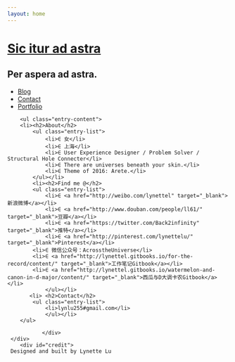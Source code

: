 ```yaml
---
layout: home
---
```


<div class="index-content blog">
    <div class="section">
    <div class="section2">
    <div class="header">
     <h1><a href="/">Sic itur ad astra</a></h1>
     <h2>Per aspera ad astra.</h2>
   </div>
        <ul class="artical-cate">
            <li class="on"><a href="/blog">Blog</a></li>
            	<ul class="dropdown" style="display:none;">
            	<li><a href="/blog/Float to left>Float to left</a>"</li>
            	<li><a href="/blog/For the record">For the record</a></li>
            	<li><a href="/blog/Blahblahblah">Blahblahblah</a></li>
            	</ul>
            <li><a href="/contact">Contact</a></li>
            <li><a href="/portfolio">Portfolio</a></li>
        </ul>

        <ul class="entry-content">
        <li><h2>About</h2>
        	<ul class="entry-list">
        		<li>∈ 女</li>
        		<li>∈ 上海</li>
        		<li>∈ User Experience Designer / Problem Solver / Structural Hole Connecter</li>
        		<li>∈ There are universes beneath your skin.</li>
        		<li>∈ Theme of 2016: Arete.</li>
        	</ul></li>
        	<li><h2>Find me @</h2>
        	<ul class="entry-list">
        		<li>∈ <a href="http://weibo.com/lynettel" target="_blank"> 新浪微博</a></li>
        		<li>∈ <a href="http://www.douban.com/people/ll61/" target="_blank">豆瓣</a></li>
        		<li>∈ <a href="https://twitter.com/Back2infinity" target="_blank">推特</a></li>
        		<li>∈ <a href="http://pinterest.com/lynettelu/" target="_blank">Pinterest</a></li>
            <li>∈ 微信公众号：AcrosstheUniverse</li>
            <li>∈ <a href="http://lynettel.gitbooks.io/for-the-record/content/" target="_blank">工作笔记Gitbook</a></li>
            <li>∈ <a href="http://lynettel.gitbooks.io/watermelon-and-canon-in-d-major/content/" target="_blank">西瓜与D大调卡农Gitbook</a></li>
            	</ul></li>
           <li> <h2>Contact</h2>
        	<ul class="entry-list">
        		<li>lynlu255#gmail.com</li>
        		</ul></li>
        </ul>

               </div>
     </div>  
        <div id="credit">
     Designed and built by Lynette Lu
 </div>

  </div>

  <script>
  (function(i,s,o,g,r,a,m){i['GoogleAnalyticsObject']=r;i[r]=i[r]||function(){
  (i[r].q=i[r].q||[]).push(arguments)},i[r].l=1*new Date();a=s.createElement(o),
  m=s.getElementsByTagName(o)[0];a.async=1;a.src=g;m.parentNode.insertBefore(a,m)
  })(window,document,'script','//www.google-analytics.com/analytics.js','ga');

  ga('create', 'UA-48632403-1', 'lynettelu.co');
  ga('send', 'pageview');

</script>
